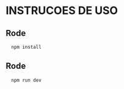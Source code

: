 # INSTRUCOES DE USO

## Rode

```js
  npm install
```

<!-- ## Coloque no .env

```js
  API_PORT=3333
  POSTGRES_DB=teste_banco_legal
  POSTGRES_USERNAME=postgres
  POSTGRES_PASSWORD=unochapeco
  POSTGRES_HOST=localhost
  POSTGRES_PORT=5432
```
 -->

## Rode

```js
  npm run dev
```
